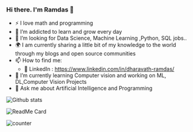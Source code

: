 ### Hi there. I'm Ramdas 👋
* ⚡ I love math and programming
* 🌱 I’m addicted to learn and grow every day
* 🤔 I’m looking for Data Science, Machine Learning ,Python, SQL jobs..
* 🌍 I am currently sharing a little bit of my knowledge to the world through my blogs and open source communities
* 📫 How to find me:
    * 🏢 LinkedIn : https://www.linkedin.com/in/dharavath-ramdas/
* 🔭 I’m currently learning Computer vision and working on ML, DL,Computer Vision Projects
* 💬 Ask me about Artificial Intelligence and Programming

![Github stats](https://github-readme-stats.vercel.app/api?username=dharavathramdas101)

![ReadMe Card](https://github-readme-stats.vercel.app/api/pin/?username=dharavathramdas101&repo=Machine-Learning-Algorithms )

![counter](https://enhlkrw5lzpf9ip.m.pipedream.net)


